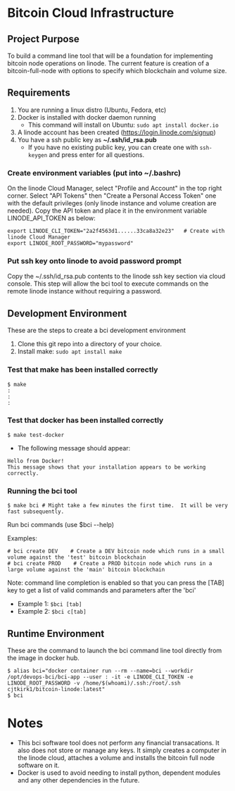 # Bitcoin Cloud Infrastructure


## Project Purpose 
To build a command line tool that will be a foundation for implementing bitcoin node operations on linode.   The current feature is creation of a bitcoin-full-node with options to specify which blockchain and volume size.  

## Requirements

1. You are running a linux distro (Ubuntu, Fedora, etc)
1. Docker is installed with docker daemon running
    * This command will install on Ubuntu: `sudo apt install docker.io`
1. A linode account has been created (https://login.linode.com/signup)
1. You have a ssh public key as **~/.ssh/id_rsa.pub**
    * If you have no existing public key, you can create one with `ssh-keygen` and press enter for all questions.

### Create environment variables (put into ~/.bashrc)
On the linode Cloud Manager, select "Profile and Account" in the top right corner.    Select "API Tokens" then "Create a Personal Access Token" one with the default privileges (only linode instance and volume creation are needed).   Copy the API token and place it in the environment variable LINODE_API_TOKEN as below:
```
export LINODE_CLI_TOKEN="2a2f4563d1......33ca8a32e23"   # Create with linode Cloud Manager 
export LINODE_ROOT_PASSWORD="mypassword" 
```

### Put ssh key onto linode to avoid password prompt
Copy the ~/.ssh/id_rsa.pub contents to the linode ssh key section via cloud console.   This step will allow the bci tool to execute commands on the remote linode instance without requiring a password.

## Development Environment
These are the steps to create a bci development environment
1. Clone this git repo into a directory of your choice.
1. Install make: `sudo apt install make`

### Test that make has been installed correctly
```
$ make
:
:
:
```

### Test that docker has been installed correctly
```
$ make test-docker
```
* The following message should appear:
```
Hello from Docker!
This message shows that your installation appears to be working correctly.
```

### Running the bci tool
```
$ make bci # Might take a few minutes the first time.  It will be very fast subsequently.
```
Run bci commands (use $bci --help)

Examples:
```
# bci create DEV    # Create a DEV bitcoin node which runs in a small volume against the 'test' bitcoin blockchain
# bci create PROD    # Create a PROD bitcoin node which runs in a large volume against the 'main' bitcoin blockchain
```
Note: command line completion is enabled so that you can press the [TAB] key to get a list of valid commands and parameters after the 'bci'

* Example 1: ```$bci [tab]``` 
* Example 2: ```$bci c[tab]```


## Runtime Environment
These are the command to launch the bci command line tool directly from the image in docker hub.
```
$ alias bci="docker container run --rm --name=bci --workdir /opt/devops-bci/bci-app --user : -it -e LINODE_CLI_TOKEN -e LINODE_ROOT_PASSWORD -v /home/$(whoami)/.ssh:/root/.ssh cjtkirk1/bitcoin-linode:latest"
$ bci
```


# Notes
* This bci software tool does not perform any financial transacations.   It also does not store or manage any keys. It simply creates a computer in the linode cloud, attaches a volume and installs the bitcoin full node software on it.   
* Docker is used to avoid needing to install python, dependent modules and any other dependencies in the future.











